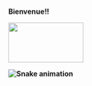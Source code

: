 <strong>Bienvenue!!<strong>

<div>

<img alingn="center" height="80" width="150" src="https://cdn.jsdelivr.net/gh/devicons/devicon/icons/coffeescript/coffeescript-original.svg" />

</div>

<div>
  

![Snake animation](https://github.com/elodiesilva/elodiesilva/blob/output/github-contribution-grid-snake.svg)

</div>
